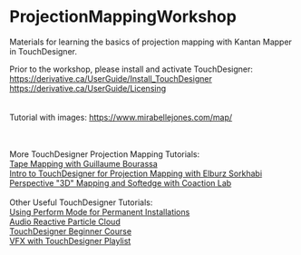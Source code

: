 # ProjectionMappingWorkshop
Materials for learning the basics of projection mapping with Kantan Mapper in TouchDesigner.

Prior to the workshop, please install and activate TouchDesigner:</br>
https://derivative.ca/UserGuide/Install_TouchDesigner </br>
https://derivative.ca/UserGuide/Licensing</br>
</br></br>
Tutorial with images: https://www.mirabellejones.com/map/

</br></br>
More TouchDesigner Projection Mapping Tutorials:</br>
<a href="https://www.youtube.com/watch?v=PZPMQ0tml8U">Tape Mapping with Guillaume Bourassa</a></br>
<a href="https://www.youtube.com/watch?v=1QyFy6aJM4U">Intro to TouchDesigner for Projection Mapping with Elburz Sorkhabi</a></br>
<a href="https://www.youtube.com/watch?v=35MzGn71-jM">Perspective "3D" Mapping and Softedge with Coaction Lab</a></br>
</br>
Other Useful TouchDesigner Tutorials:</br>
<a href="https://www.youtube.com/watch?v=4kyF27fXYDU">Using Perform Mode for Permanent Installations</a></br>
<a href="https://www.youtube.com/watch?v=M8X_FFB-ikQ">Audio Reactive Particle Cloud</a></br>
<a href="https://www.youtube.com/watch?v=Z_WfldiO6HI&list=PLFrhecWXVn5862cxJgysq9PYSjLdfNiHz">TouchDesigner Beginner Course</a></br>
<a href="https://www.youtube.com/watch?v=XpvKQmQt6Tg&list=PLSovrPWjLMt7TBkWl2cNhONrnYF9qkM2v">VFX with TouchDesigner Playlist</a>
